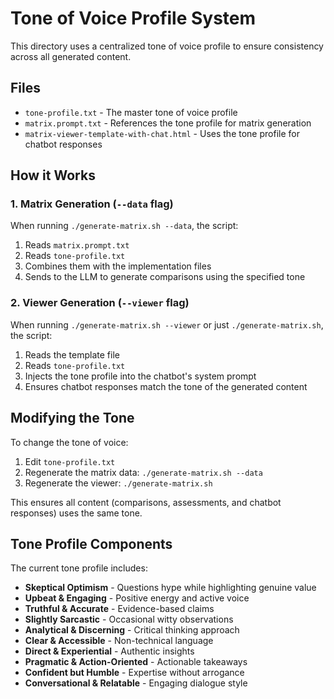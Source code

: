 # Tone of Voice Profile System

This directory uses a centralized tone of voice profile to ensure consistency across all generated content.

## Files

- `tone-profile.txt` - The master tone of voice profile
- `matrix.prompt.txt` - References the tone profile for matrix generation
- `matrix-viewer-template-with-chat.html` - Uses the tone profile for chatbot responses

## How it Works

### 1. Matrix Generation (`--data` flag)

When running `./generate-matrix.sh --data`, the script:
1. Reads `matrix.prompt.txt` 
2. Reads `tone-profile.txt`
3. Combines them with the implementation files
4. Sends to the LLM to generate comparisons using the specified tone

### 2. Viewer Generation (`--viewer` flag)

When running `./generate-matrix.sh --viewer` or just `./generate-matrix.sh`, the script:
1. Reads the template file
2. Reads `tone-profile.txt`
3. Injects the tone profile into the chatbot's system prompt
4. Ensures chatbot responses match the tone of the generated content

## Modifying the Tone

To change the tone of voice:
1. Edit `tone-profile.txt`
2. Regenerate the matrix data: `./generate-matrix.sh --data`
3. Regenerate the viewer: `./generate-matrix.sh`

This ensures all content (comparisons, assessments, and chatbot responses) uses the same tone.

## Tone Profile Components

The current tone profile includes:
- **Skeptical Optimism** - Questions hype while highlighting genuine value
- **Upbeat & Engaging** - Positive energy and active voice
- **Truthful & Accurate** - Evidence-based claims
- **Slightly Sarcastic** - Occasional witty observations
- **Analytical & Discerning** - Critical thinking approach
- **Clear & Accessible** - Non-technical language
- **Direct & Experiential** - Authentic insights
- **Pragmatic & Action-Oriented** - Actionable takeaways
- **Confident but Humble** - Expertise without arrogance
- **Conversational & Relatable** - Engaging dialogue style